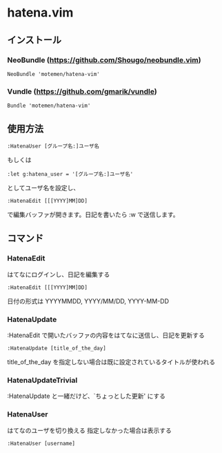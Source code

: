 # hatena.vim
## インストール
### NeoBundle (https://github.com/Shougo/neobundle.vim)
```vim
NeoBundle 'motemen/hatena-vim'
```

### Vundle (https://github.com/gmarik/vundle)
```vim
Bundle 'motemen/hatena-vim'
```

## 使用方法
```vim
:HatenaUser [グループ名:]ユーザ名
```
もしくは
```vim
:let g:hatena_user = '[グループ名:]ユーザ名'
```
としてユーザ名を設定し、
```vim
:HatenaEdit [[[YYYY]MM]DD]
```
で編集バッファが開きます。日記を書いたら :w で送信します。

## コマンド
### HatenaEdit 
はてなにログインし、日記を編集する
```vim
:HatenaEdit [[[YYYY]MM]DD]
```
日付の形式は YYYYMMDD, YYYY/MM/DD, YYYY-MM-DD

### HatenaUpdate
:HatenaEdit で開いたバッファの内容をはてなに送信し、日記を更新する
```vim
:HatenaUpdate [title_of_the_day]
```
title_of_the_day を指定しない場合は既に設定されているタイトルが使われる

### HatenaUpdateTrivial
:HatenaUpdate と一緒だけど、`ちょっとした更新' にする

### HatenaUser
はてなのユーザを切り換える
指定しなかった場合は表示する
```vim
:HatenaUser [username]
```

